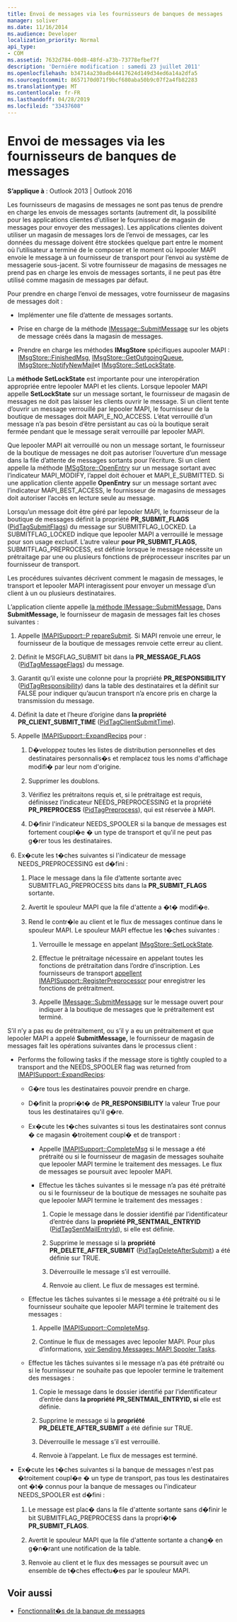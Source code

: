 ```yaml
---
title: Envoi de messages via les fournisseurs de banques de messages
manager: soliver
ms.date: 11/16/2014
ms.audience: Developer
localization_priority: Normal
api_type:
- COM
ms.assetid: 7632d784-00d8-48fd-a73b-73778efbef7f
description: 'Derniére modification : samedi 23 juillet 2011'
ms.openlocfilehash: b34714a230adb44417624d149d34ed6a14a2dfa5
ms.sourcegitcommit: 8657170d071f9bcf680aba50b9c07f2a4fb82283
ms.translationtype: MT
ms.contentlocale: fr-FR
ms.lasthandoff: 04/28/2019
ms.locfileid: "33437608"
---
```

# <a name="sending-messages-by-using-message-store-providers"></a>Envoi de messages via les fournisseurs de banques de messages

**S’applique à** : Outlook 2013 | Outlook 2016 
  
Les fournisseurs de magasins de messages ne sont pas tenus de prendre en charge les envois de messages sortants (autrement dit, la possibilité pour les applications clientes d’utiliser le fournisseur de magasin de messages pour envoyer des messages). Les applications clientes doivent utiliser un magasin de messages lors de l’envoi de messages, car les données du message doivent être stockées quelque part entre le moment où l’utilisateur a terminé de le composer et le moment où lepooler MAPI envoie le message à un fournisseur de transport pour l’envoi au système de messagerie sous-jacent. Si votre fournisseur de magasins de messages ne prend pas en charge les envois de messages sortants, il ne peut pas être utilisé comme magasin de messages par défaut.
  
Pour prendre en charge l’envoi de messages, votre fournisseur de magasins de messages doit :
  
- Implémenter une file d’attente de messages sortants.
    
- Prise en charge de la méthode [IMessage::SubmitMessage](imessage-submitmessage.md) sur les objets de message créés dans la magasin de messages. 
    
- Prendre en charge les méthodes **IMsgStore** spécifiques aupooler MAPI : [IMsgStore::FinishedMsg](imsgstore-finishedmsg.md), [IMsgStore::GetOutgoingQueue](imsgstore-getoutgoingqueue.md), [IMsgStore::NotifyNewMail](imsgstore-notifynewmail.md)et [IMsgStore::SetLockState](imsgstore-setlockstate.md).
    
La **méthode SetLockState** est importante pour une interopération appropriée entre lepooler MAPI et les clients. Lorsque lepooler MAPI appelle **SetLockState** sur un message sortant, le fournisseur de magasin de messages ne doit pas laisser les clients ouvrir le message. Si un client tente d’ouvrir un message verrouillé par lepooler MAPI, le fournisseur de la boutique de messages doit MAPI_E_NO_ACCESS. L’état verrouillé d’un message n’a pas besoin d’être persistant au cas où la boutique serait fermée pendant que le message serait verrouillé par lepooler MAPI. 
  
Que lepooler MAPI ait verrouillé ou non un message sortant, le fournisseur de la boutique de messages ne doit pas autoriser l’ouverture d’un message dans la file d’attente de messages sortants pour l’écriture. Si un client appelle la méthode [IMSgStore::OpenEntry](imsgstore-openentry.md) sur un message sortant avec l’indicateur MAPI_MODIFY, l’appel doit échouer et MAPI_E_SUBMITTED. Si une application cliente appelle **OpenEntry** sur un message sortant avec l’indicateur MAPI_BEST_ACCESS, le fournisseur de magasins de messages doit autoriser l’accès en lecture seule au message. 
  
Lorsqu’un message doit être géré par lepooler MAPI, le fournisseur de la boutique de messages définit la propriété **PR_SUBMIT_FLAGS** ([PidTagSubmitFlags](pidtagsubmitflags-canonical-property.md)) du message sur SUBMITFLAG_LOCKED. La SUBMITFLAG_LOCKED indique que lepooler MAPI a verrouillé le message pour son usage exclusif. L’autre valeur **pour PR_SUBMIT_FLAGS**, SUBMITFLAG_PREPROCESS, est définie lorsque le message nécessite un prétraitage par une ou plusieurs fonctions de préprocesseur inscrites par un fournisseur de transport.
  
Les procédures suivantes décrivent comment le magasin de messages, le transport et lepooler MAPI interagissent pour envoyer un message d’un client à un ou plusieurs destinataires. 
  
L’application cliente appelle [la méthode IMessage::SubmitMessage.](imessage-submitmessage.md) Dans **SubmitMessage,** le fournisseur de magasin de messages fait les choses suivantes :
  
1. Appelle [IMAPISupport::P repareSubmit](imapisupport-preparesubmit.md). Si MAPI renvoie une erreur, le fournisseur de la boutique de messages renvoie cette erreur au client.
    
2. Définit le MSGFLAG_SUBMIT bit dans la **PR_MESSAGE_FLAGS** ([PidTagMessageFlags](pidtagmessageflags-canonical-property.md)) du message.
    
3. Garantit qu’il existe une colonne pour la propriété **PR_RESPONSIBILITY** ([PidTagResponsibility](pidtagresponsibility-canonical-property.md)) dans la table des destinataires et la définit sur FALSE pour indiquer qu’aucun transport n’a encore pris en charge la transmission du message.
    
4. Définit la date et l’heure d’origine dans **la propriété PR_CLIENT_SUBMIT_TIME** ([PidTagClientSubmitTime](pidtagclientsubmittime-canonical-property.md)).
    
5. Appelle [IMAPISupport::ExpandRecips](imapisupport-expandrecips.md) pour : 
    
    1. D�veloppez toutes les listes de distribution personnelles et des destinataires personnalis�s et remplacez tous les noms d'affichage modifi� par leur nom d'origine.
        
    2. Supprimer les doublons.
        
    3. Vérifiez les prétraitons requis et, si le prétraitage est requis, définissez l’indicateur NEEDS_PREPROCESSING et la propriété **PR_PREPROCESS** ([PidTagPreprocess](pidtagpreprocess-canonical-property.md)), qui est réservée à MAPI. 
        
    4. D�finir l'indicateur NEEDS_SPOOLER si la banque de messages est fortement coupl�e � un type de transport et qu'il ne peut pas g�rer tous les destinataires. 
    
6. Ex�cute les t�ches suivantes si l'indicateur de message NEEDS_PREPROCESSING est d�fini :
    
    1. Place le message dans la file d’attente sortante avec SUBMITFLAG_PREPROCESS bits dans la **PR_SUBMIT_FLAGS** sortante. 
        
    2. Avertit le spouleur MAPI que la file d'attente a �t� modifi�e.
        
    3. Rend le contr�le au client et le flux de messages continue dans le spouleur MAPI. Le spouleur MAPI effectue les t�ches suivantes : 
    
       1. Verrouille le message en appelant [IMsgStore::SetLockState](imsgstore-setlockstate.md).
            
       2. Effectue le prétraitage nécessaire en appelant toutes les fonctions de prétraitation dans l’ordre d’inscription. Les fournisseurs de transport [appellent IMAPISupport::RegisterPreprocessor](imapisupport-registerpreprocessor.md) pour enregistrer les fonctions de prétraitment. 
            
       3. Appelle [IMessage::SubmitMessage](imessage-submitmessage.md) sur le message ouvert pour indiquer à la boutique de messages que le prétraitement est terminé. 
    
S’il n’y a pas eu de prétraitement, ou s’il y a eu un prétraitement et que lepooler MAPI a appelé **SubmitMessage,** le fournisseur de magasin de messages fait les opérations suivantes dans le processus client : 
  
- Performs the following tasks if the message store is tightly coupled to a transport and the NEEDS_SPOOLER flag was returned from [IMAPISupport::ExpandRecips](imapisupport-expandrecips.md):
    
   - G�re tous les destinataires pouvoir prendre en charge.
    
   - D�finit la propri�t� de **PR_RESPONSIBILITY** la valeur True pour tous les destinataires qu'il g�re. 
    
   - Ex�cute les t�ches suivantes si tous les destinataires sont connus � ce magasin �troitement coupl� et de transport : 
    
     - Appelle [IMAPISupport::CompleteMsg](imapisupport-completemsg.md) si le message a été prétraité ou si le fournisseur de magasin de messages souhaite que lepooler MAPI termine le traitement des messages. Le flux de messages se poursuit avec lepooler MAPI. 
    
     - Effectue les tâches suivantes si le message n’a pas été prétraité ou si le fournisseur de la boutique de messages ne souhaite pas que lepooler MAPI termine le traitement des messages :
    
       1. Copie le message dans le dossier identifié par l’identificateur d’entrée dans la **propriété PR_SENTMAIL_ENTRYID** ([PidTagSentMailEntryId](pidtagsentmailentryid-canonical-property.md)), si elle est définie.
            
       2. Supprime le message si la **propriété PR_DELETE_AFTER_SUBMIT** ([PidTagDeleteAfterSubmit](pidtagdeleteaftersubmit-canonical-property.md)) a été définie sur TRUE.
            
       3. Déverrouille le message s’il est verrouillé.
            
       4. Renvoie au client. Le flux de messages est terminé.
    
  - Effectue les tâches suivantes si le message a été prétraité ou si le fournisseur souhaite que lepooler MAPI termine le traitement des messages :
    
    1. Appelle [IMAPISupport::CompleteMsg](imapisupport-completemsg.md). 
          
    2. Continue le flux de messages avec lepooler MAPI. Pour plus d’informations, [voir Sending Messages: MAPI Spooler Tasks](sending-messages-mapi-spooler-tasks.md).
    
  - Effectue les tâches suivantes si le message n’a pas été prétraité ou si le fournisseur ne souhaite pas que lepooler termine le traitement des messages :
    
    1. Copie le message dans le dossier identifié par l’identificateur d’entrée dans **la propriété PR_SENTMAIL_ENTRYID, si** elle est définie. 
        
    2. Supprime le message si la **propriété PR_DELETE_AFTER_SUBMIT** a été définie sur TRUE. 
        
    3. Déverrouille le message s’il est verrouillé. 
        
    4. Renvoie à l’appelant. Le flux de messages est terminé.
    
- Ex�cute les t�ches suivantes si la banque de messages n'est pas �troitement coupl�e � un type de transport, pas tous les destinataires ont �t� connus pour la banque de messages ou l'indicateur NEEDS_SPOOLER est d�fini :
    
  1. Le message est plac� dans la file d'attente sortante sans d�finir le bit SUBMITFLAG_PREPROCESS dans la propri�t� **PR_SUBMIT_FLAGS**. 
    
  2. Avertit le spouleur MAPI que la file d'attente sortante a chang� en g�n�rant une notification de la table. 
    
  3. Renvoie au client et le flux des messages se poursuit avec un ensemble de t�ches effectu�es par le spouleur MAPI.
    
## <a name="see-also"></a>Voir aussi

- [Fonctionnalit�s de la banque de messages](message-store-features.md)

